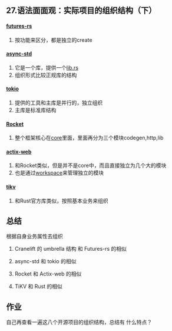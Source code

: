 ##  27.语法面面观：实际项目的组织结构（下）

#### [futures-rs](https://github.com/rust-lang/futures-rs)

1. 按功能来区分，都是独立的create

#### [async-std](https://github.com/async-rs/async-std)

1. 它是一个库，提供一个[lib.rs](https://github.com/async-rs/async-std/blob/master/src/lib.rs)
2. 组织形式比较正规库的结构

#### [tokio](https://github.com/tokio-rs/tokio)

1. 提供的工具和主库是并行的，独立组织
2. 主库是标准库结构

#### [Rocket](https://github.com/SergioBenitez/Rocket)

1. 整个框架核心在[core](https://github.com/SergioBenitez/Rocket/tree/master/core)里面，里面再分为三个模块codegen,http,lib


#### [actix-web](https://github.com/actix/actix-web)

1. 和Rocket类似，但是并不是core中，而且直接独立为几个大的模块
2. 也是通过[workspace](https://github.com/actix/actix-web/blob/master/Cargo.toml)来管理独立的模块

#### [tikv](https://github.com/tikv/tikv)

1. 和Rust官方库类似，按照基本业务来组织


## 总结

根据自身业务属性去组织

1. Cranelift 的 umbrella 结构 和 Futures-rs 的相似

2. async-std 和 tokio 的相似

3. Rocket 和 Actix-web 的相似

4. TiKV 和 Rust 的相似

## 作业

自己再查看一遍这八个开源项目的组织结构，总结有
什么特点？